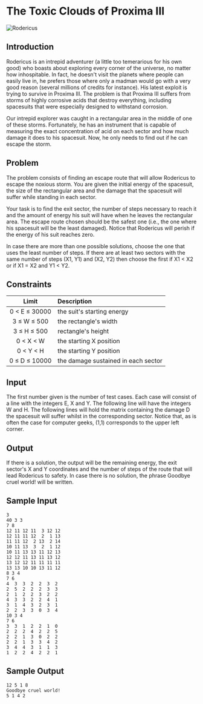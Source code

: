The Toxic Clouds of Proxima III
===============================

![Rodericus](https://raw.github.com/pfac/dpum/master/problems/002-the-toxic-clouds-of-proxima-3/img.jpg "Rodericus")

## Introduction

Rodericus is an intrepid adventurer (a little too temerarious for his own good) who boasts about exploring every corner of the universe, no matter how inhospitable. In fact, he doesn't visit the planets where people can easily live in, he prefers those where only a madman would go with a very good reason (several millions of credits for instance). His latest exploit is trying to survive in Proxima III. The problem is that Proxima III suffers from storms of highly corrosive acids that destroy everything, including spacesuits that were especially designed to withstand corrosion.

Our intrepid explorer was caught in a rectangular area in the middle of one of these storms. Fortunately, he has an instrument that is capable of measuring the exact concentration of acid on each sector and how much damage it does to his spacesuit. Now, he only needs to find out if he can escape the storm.


## Problem

The problem consists of finding an escape route that will allow Rodericus to escape the noxious storm. You are given the initial energy of the spacesuit, the size of the rectangular area and the damage that the spacesuit will suffer while standing in each sector.

Your task is to find the exit sector, the number of steps necessary to reach it and the amount of energy his suit will have when he leaves the rectangular area. The escape route chosen should be the safest one (i.e., the one where his spacesuit will be the least damaged). Notice that Rodericus will perish if the energy of his suit reaches zero.

In case there are more than one possible solutions, choose the one that uses the least number of steps. If there are at least two sectors with the same number of steps (X1, Y1) and (X2, Y2) then choose the first if X1 < X2 or if X1 = X2 and Y1 < Y2.


## Constraints

 Limit         | Description
:-------------:|:-----------------------------------
 0 < E ≤ 30000 | the suit's starting energy
 3 ≤ W ≤ 500   | the rectangle's width
 3 ≤ H ≤ 500   | rectangle's height
 0 < X < W	   | the starting X position
 0 < Y < H	   | the starting Y position
 0 ≤ D ≤ 10000 | the damage sustained in each sector


## Input

The first number given is the number of test cases. Each case will consist of a line with the integers E, X and Y. The following line will have the integers W and H. The following lines will hold the matrix containing the damage D the spacesuit will suffer whilst in the corresponding sector. Notice that, as is often the case for computer geeks, (1,1) corresponds to the upper left corner.


## Output

If there is a solution, the output will be the remaining energy, the exit sector's X and Y coordinates and the number of steps of the route that will lead Rodericus to safety. In case there is no solution, the phrase Goodbye cruel world! will be written.


## Sample Input

```
3
40 3 3
7 8
12 11 12 11  3 12 12
12 11 11 12  2  1 13
11 11 12  2 13  2 14
10 11 13  3  2  1 12
10 11 13 13 11 12 13
12 12 11 13 11 13 12
13 12 12 11 11 11 11
13 13 10 10 13 11 12
8 3 4
7 6
4  3  3  2  2  3  2
2  5  2  2  2  3  3
2  1  2  2  3  2  2
4  3  3  2  2  4  1
3  1  4  3  2  3  1
2  2  3  3  0  3  4
10 3 4
7 6
3  3  1  2  2  1  0
2  2  2  4  2  2  5
2  2  1  3  0  2  2
2  2  1  3  3  4  2
3  4  4  3  1  1  3
1  2  2  4  2  2  1
```


## Sample Output

```
12 5 1 8
Goodbye cruel world!
5 1 4 2
```
